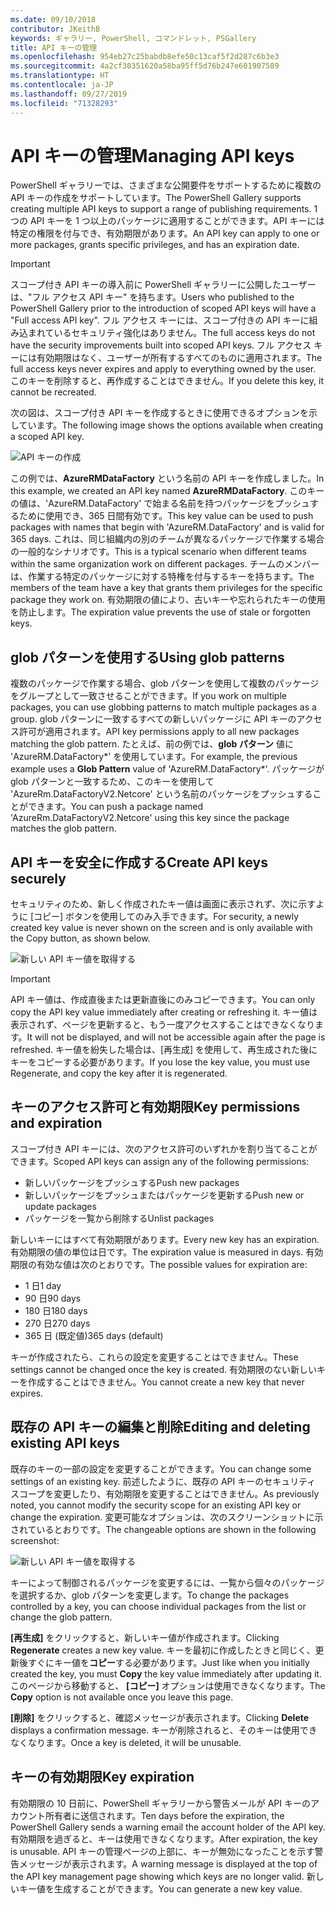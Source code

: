 ```yaml
---
ms.date: 09/10/2018
contributor: JKeithB
keywords: ギャラリー, PowerShell, コマンドレット, PSGallery
title: API キーの管理
ms.openlocfilehash: 954eb27c25babdb8efe50c13caf5f2d287c6b3e3
ms.sourcegitcommit: 4a2cf30351620a58ba95ff5d76b247e601907589
ms.translationtype: HT
ms.contentlocale: ja-JP
ms.lasthandoff: 09/27/2019
ms.locfileid: "71328293"
---
```

# <a name="managing-api-keys"></a><span data-ttu-id="4e7fd-103">API キーの管理</span><span class="sxs-lookup"><span data-stu-id="4e7fd-103">Managing API keys</span></span>

<span data-ttu-id="4e7fd-104">PowerShell ギャラリーでは、さまざまな公開要件をサポートするために複数の API キーの作成をサポートしています。</span><span class="sxs-lookup"><span data-stu-id="4e7fd-104">The PowerShell Gallery supports creating multiple API keys to support a range of publishing requirements.</span></span> <span data-ttu-id="4e7fd-105">1 つの API キーを 1 つ以上のパッケージに適用することができます。API キーには特定の権限を付与でき、有効期限があります。</span><span class="sxs-lookup"><span data-stu-id="4e7fd-105">An API key can apply to one or more packages, grants specific privileges, and has an expiration date.</span></span>

> [!IMPORTANT]
> <span data-ttu-id="4e7fd-106">スコープ付き API キーの導入前に PowerShell ギャラリーに公開したユーザーは、"フル アクセス API キー" を持ちます。</span><span class="sxs-lookup"><span data-stu-id="4e7fd-106">Users who published to the PowerShell Gallery prior to the introduction of scoped API keys will have a "Full access API key".</span></span> <span data-ttu-id="4e7fd-107">フル アクセス キーには、スコープ付きの API キーに組み込まれているセキュリティ強化はありません。</span><span class="sxs-lookup"><span data-stu-id="4e7fd-107">The full access keys do not have the security improvements built into scoped API keys.</span></span> <span data-ttu-id="4e7fd-108">フル アクセス キーには有効期限はなく、ユーザーが所有するすべてのものに適用されます。</span><span class="sxs-lookup"><span data-stu-id="4e7fd-108">The full access keys never expires and apply to everything owned by the user.</span></span> <span data-ttu-id="4e7fd-109">このキーを削除すると、再作成することはできません。</span><span class="sxs-lookup"><span data-stu-id="4e7fd-109">If you delete this key, it cannot be recreated.</span></span>

<span data-ttu-id="4e7fd-110">次の図は、スコープ付き API キーを作成するときに使用できるオプションを示しています。</span><span class="sxs-lookup"><span data-stu-id="4e7fd-110">The following image shows the options available when creating a scoped API key.</span></span>

![API キーの作成](../../Images/PSGallery_KeyScoped.png)

<span data-ttu-id="4e7fd-112">この例では、**AzureRMDataFactory** という名前の API キーを作成しました。</span><span class="sxs-lookup"><span data-stu-id="4e7fd-112">In this example, we created an API key named **AzureRMDataFactory**.</span></span> <span data-ttu-id="4e7fd-113">このキーの値は、'AzureRM.DataFactory' で始まる名前を持つパッケージをプッシュするために使用でき、365 日間有効です。</span><span class="sxs-lookup"><span data-stu-id="4e7fd-113">This key value can be used to push packages with names that begin with 'AzureRM.DataFactory' and is valid for 365 days.</span></span> <span data-ttu-id="4e7fd-114">これは、同じ組織内の別のチームが異なるパッケージで作業する場合の一般的なシナリオです。</span><span class="sxs-lookup"><span data-stu-id="4e7fd-114">This is a typical scenario when different teams within the same organization work on different packages.</span></span> <span data-ttu-id="4e7fd-115">チームのメンバーは、作業する特定のパッケージに対する特権を付与するキーを持ちます。</span><span class="sxs-lookup"><span data-stu-id="4e7fd-115">The members of the team have a key that grants them privileges for the specific package they work on.</span></span>
<span data-ttu-id="4e7fd-116">有効期限の値により、古いキーや忘れられたキーの使用を防止します。</span><span class="sxs-lookup"><span data-stu-id="4e7fd-116">The expiration value prevents the use of stale or forgotten keys.</span></span>

## <a name="using-glob-patterns"></a><span data-ttu-id="4e7fd-117">glob パターンを使用する</span><span class="sxs-lookup"><span data-stu-id="4e7fd-117">Using glob patterns</span></span>

<span data-ttu-id="4e7fd-118">複数のパッケージで作業する場合、glob パターンを使用して複数のパッケージをグループとして一致させることができます。</span><span class="sxs-lookup"><span data-stu-id="4e7fd-118">If you work on multiple packages, you can use globbing patterns to match multiple packages as a group.</span></span> <span data-ttu-id="4e7fd-119">glob パターンに一致するすべての新しいパッケージに API キーのアクセス許可が適用されます。</span><span class="sxs-lookup"><span data-stu-id="4e7fd-119">API key permissions apply to all new packages matching the glob pattern.</span></span> <span data-ttu-id="4e7fd-120">たとえば、前の例では、**glob パターン** 値に 'AzureRM.DataFactory\*' を使用しています。</span><span class="sxs-lookup"><span data-stu-id="4e7fd-120">For example, the previous example uses a **Glob Pattern** value of 'AzureRM.DataFactory\*'.</span></span> <span data-ttu-id="4e7fd-121">パッケージが glob パターンと一致するため、このキーを使用して 'AzureRm.DataFactoryV2.Netcore' という名前のパッケージをプッシュすることができます。</span><span class="sxs-lookup"><span data-stu-id="4e7fd-121">You can push a package named 'AzureRm.DataFactoryV2.Netcore' using this key since the package matches the glob pattern.</span></span>

## <a name="create-api-keys-securely"></a><span data-ttu-id="4e7fd-122">API キーを安全に作成する</span><span class="sxs-lookup"><span data-stu-id="4e7fd-122">Create API keys securely</span></span>

<span data-ttu-id="4e7fd-123">セキュリティのため、新しく作成されたキー値は画面に表示されず、次に示すように [コピー] ボタンを使用してのみ入手できます。</span><span class="sxs-lookup"><span data-stu-id="4e7fd-123">For security, a newly created key value is never shown on the screen and is only available with the Copy button, as shown below.</span></span>

![新しい API キー値を取得する](../../Images/PSGallery_CopyCreatedKey.png)

> [!IMPORTANT]
> <span data-ttu-id="4e7fd-125">API キー値は、作成直後または更新直後にのみコピーできます。</span><span class="sxs-lookup"><span data-stu-id="4e7fd-125">You can only copy the API key value immediately after creating or refreshing it.</span></span> <span data-ttu-id="4e7fd-126">キー値は表示されず、ページを更新すると、もう一度アクセスすることはできなくなります。</span><span class="sxs-lookup"><span data-stu-id="4e7fd-126">It will not be displayed, and will not be accessible again after the page is refreshed.</span></span> <span data-ttu-id="4e7fd-127">キー値を紛失した場合は、[再生成] を使用して、再生成された後にキーをコピーする必要があります。</span><span class="sxs-lookup"><span data-stu-id="4e7fd-127">If you lose the key value, you must use Regenerate, and copy the key after it is regenerated.</span></span>

## <a name="key-permissions-and-expiration"></a><span data-ttu-id="4e7fd-128">キーのアクセス許可と有効期限</span><span class="sxs-lookup"><span data-stu-id="4e7fd-128">Key permissions and expiration</span></span>

<span data-ttu-id="4e7fd-129">スコープ付き API キーには、次のアクセス許可のいずれかを割り当てることができます。</span><span class="sxs-lookup"><span data-stu-id="4e7fd-129">Scoped API keys can assign any of the following permissions:</span></span>

- <span data-ttu-id="4e7fd-130">新しいパッケージをプッシュする</span><span class="sxs-lookup"><span data-stu-id="4e7fd-130">Push new packages</span></span>
- <span data-ttu-id="4e7fd-131">新しいパッケージをプッシュまたはパッケージを更新する</span><span class="sxs-lookup"><span data-stu-id="4e7fd-131">Push new or update packages</span></span>
- <span data-ttu-id="4e7fd-132">パッケージを一覧から削除する</span><span class="sxs-lookup"><span data-stu-id="4e7fd-132">Unlist packages</span></span>

<span data-ttu-id="4e7fd-133">新しいキーにはすべて有効期限があります。</span><span class="sxs-lookup"><span data-stu-id="4e7fd-133">Every new key has an expiration.</span></span> <span data-ttu-id="4e7fd-134">有効期限の値の単位は日です。</span><span class="sxs-lookup"><span data-stu-id="4e7fd-134">The expiration value is measured in days.</span></span> <span data-ttu-id="4e7fd-135">有効期限の有効な値は次のとおりです。</span><span class="sxs-lookup"><span data-stu-id="4e7fd-135">The possible values for expiration are:</span></span>

- <span data-ttu-id="4e7fd-136">1 日</span><span class="sxs-lookup"><span data-stu-id="4e7fd-136">1 day</span></span>
- <span data-ttu-id="4e7fd-137">90 日</span><span class="sxs-lookup"><span data-stu-id="4e7fd-137">90 days</span></span>
- <span data-ttu-id="4e7fd-138">180 日</span><span class="sxs-lookup"><span data-stu-id="4e7fd-138">180 days</span></span>
- <span data-ttu-id="4e7fd-139">270 日</span><span class="sxs-lookup"><span data-stu-id="4e7fd-139">270 days</span></span>
- <span data-ttu-id="4e7fd-140">365 日 (既定値)</span><span class="sxs-lookup"><span data-stu-id="4e7fd-140">365 days (default)</span></span>

<span data-ttu-id="4e7fd-141">キーが作成されたら、これらの設定を変更することはできません。</span><span class="sxs-lookup"><span data-stu-id="4e7fd-141">These settings cannot be changed once the key is created.</span></span> <span data-ttu-id="4e7fd-142">有効期限のない新しいキーを作成することはできません。</span><span class="sxs-lookup"><span data-stu-id="4e7fd-142">You cannot create a new key that never expires.</span></span>

## <a name="editing-and-deleting-existing-api-keys"></a><span data-ttu-id="4e7fd-143">既存の API キーの編集と削除</span><span class="sxs-lookup"><span data-stu-id="4e7fd-143">Editing and deleting existing API keys</span></span>

<span data-ttu-id="4e7fd-144">既存のキーの一部の設定を変更することができます。</span><span class="sxs-lookup"><span data-stu-id="4e7fd-144">You can change some settings of an existing key.</span></span> <span data-ttu-id="4e7fd-145">前述したように、既存の API キーのセキュリティ スコープを変更したり、有効期限を変更することはできません。</span><span class="sxs-lookup"><span data-stu-id="4e7fd-145">As previously noted, you cannot modify the security scope for an existing API key or change the expiration.</span></span> <span data-ttu-id="4e7fd-146">変更可能なオプションは、次のスクリーンショットに示されているとおりです。</span><span class="sxs-lookup"><span data-stu-id="4e7fd-146">The changeable options are shown in the following screenshot:</span></span>

![新しい API キー値を取得する](../../Images/PSGallery_EditAPIKey.png)

<span data-ttu-id="4e7fd-148">キーによって制御されるパッケージを変更するには、一覧から個々のパッケージを選択するか、glob パターンを変更します。</span><span class="sxs-lookup"><span data-stu-id="4e7fd-148">To change the packages controlled by a key, you can choose individual packages from the list or change the glob pattern.</span></span>

<span data-ttu-id="4e7fd-149">**[再生成]** をクリックすると、新しいキー値が作成されます。</span><span class="sxs-lookup"><span data-stu-id="4e7fd-149">Clicking **Regenerate** creates a new key value.</span></span> <span data-ttu-id="4e7fd-150">キーを最初に作成したときと同じく、更新後すぐにキー値を**コピー**する必要があります。</span><span class="sxs-lookup"><span data-stu-id="4e7fd-150">Just like when you initially created the key, you must **Copy** the key value immediately after updating it.</span></span> <span data-ttu-id="4e7fd-151">このページから移動すると、 **[コピー]** オプションは使用できなくなります。</span><span class="sxs-lookup"><span data-stu-id="4e7fd-151">The **Copy** option is not available once you leave this page.</span></span>

<span data-ttu-id="4e7fd-152">**[削除]** をクリックすると、確認メッセージが表示されます。</span><span class="sxs-lookup"><span data-stu-id="4e7fd-152">Clicking **Delete** displays a confirmation message.</span></span> <span data-ttu-id="4e7fd-153">キーが削除されると、そのキーは使用できなくなります。</span><span class="sxs-lookup"><span data-stu-id="4e7fd-153">Once a key is deleted, it will be unusable.</span></span>

## <a name="key-expiration"></a><span data-ttu-id="4e7fd-154">キーの有効期限</span><span class="sxs-lookup"><span data-stu-id="4e7fd-154">Key expiration</span></span>

<span data-ttu-id="4e7fd-155">有効期限の 10 日前に、PowerShell ギャラリーから警告メールが API キーのアカウント所有者に送信されます。</span><span class="sxs-lookup"><span data-stu-id="4e7fd-155">Ten days before the expiration, the PowerShell Gallery sends a warning email the account holder of the API key.</span></span> <span data-ttu-id="4e7fd-156">有効期限を過ぎると、キーは使用できなくなります。</span><span class="sxs-lookup"><span data-stu-id="4e7fd-156">After expiration, the key is unusable.</span></span> <span data-ttu-id="4e7fd-157">API キーの管理ページの上部に、キーが無効になったことを示す警告メッセージが表示されます。</span><span class="sxs-lookup"><span data-stu-id="4e7fd-157">A warning message is displayed at the top of the API key management page showing which keys are no longer valid.</span></span> <span data-ttu-id="4e7fd-158">新しいキー値を生成することができます。</span><span class="sxs-lookup"><span data-stu-id="4e7fd-158">You can generate a new key value.</span></span>
